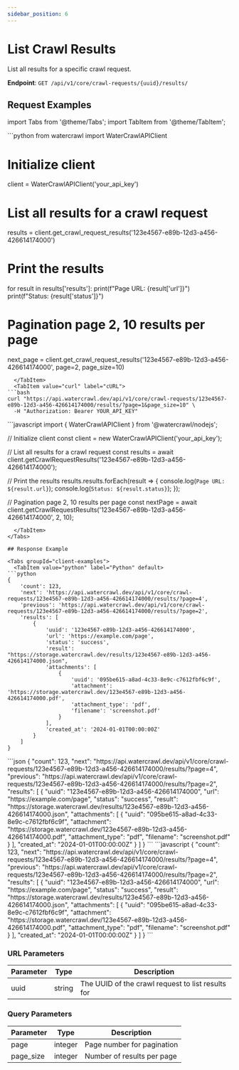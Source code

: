 ```yaml
---
sidebar_position: 6
---
```


# List Crawl Results

List all results for a specific crawl request.

**Endpoint**: `GET /api/v1/core/crawl-requests/{uuid}/results/`

## Request Examples

import Tabs from '@theme/Tabs';
import TabItem from '@theme/TabItem';

<Tabs groupId="client-examples">
  <TabItem value="python" label="Python" default>
```python
from watercrawl import WaterCrawlAPIClient

# Initialize client
client = WaterCrawlAPIClient('your_api_key')

# List all results for a crawl request
results = client.get_crawl_request_results('123e4567-e89b-12d3-a456-426614174000')

# Print the results
for result in results['results']:
    print(f"Page URL: {result['url']}")
    print(f"Status: {result['status']}")

# Pagination page 2, 10 results per page
next_page = client.get_crawl_request_results('123e4567-e89b-12d3-a456-426614174000', page=2, page_size=10)
```
  </TabItem>
  <TabItem value="curl" label="cURL">
```bash
curl "https://api.watercrawl.dev/api/v1/core/crawl-requests/123e4567-e89b-12d3-a456-426614174000/results/?page=1&page_size=10" \
  -H "Authorization: Bearer YOUR_API_KEY"
```
  </TabItem>
  <TabItem value="node" label="Node.js">
```javascript
import { WaterCrawlAPIClient } from '@watercrawl/nodejs';

// Initialize client
const client = new WaterCrawlAPIClient('your_api_key');

// List all results for a crawl request
const results = await client.getCrawlRequestResults('123e4567-e89b-12d3-a456-426614174000');

// Print the results
results.results.forEach(result => {
    console.log(`Page URL: ${result.url}`);
    console.log(`Status: ${result.status}`);
});

// Pagination page 2, 10 results per page
const nextPage = await client.getCrawlRequestResults('123e4567-e89b-12d3-a456-426614174000', 2, 10);
```
  </TabItem>
</Tabs>

## Response Example

<Tabs groupId="client-examples">
  <TabItem value="python" label="Python" default>
```python
{
    'count': 123,
    'next': 'https://api.watercrawl.dev/api/v1/core/crawl-requests/123e4567-e89b-12d3-a456-426614174000/results/?page=4',
    'previous': 'https://api.watercrawl.dev/api/v1/core/crawl-requests/123e4567-e89b-12d3-a456-426614174000/results/?page=2',
    'results': [
        {
            'uuid': '123e4567-e89b-12d3-a456-426614174000',
            'url': 'https://example.com/page',
            'status': 'success',
            'result': "https://storage.watercrawl.dev/results/123e4567-e89b-12d3-a456-426614174000.json",
            'attachments': [
                {
                    'uuid': '095be615-a8ad-4c33-8e9c-c7612fbf6c9f',
                    'attachment': 'https://storage.watercrawl.dev/123e4567-e89b-12d3-a456-426614174000.pdf',
                    'attachment_type': 'pdf',
                    'filename': 'screenshot.pdf'
                }
            ],
            'created_at': '2024-01-01T00:00:00Z'
        }
    ]
}
```
  </TabItem>
  <TabItem value="curl" label="cURL">
```json
{
    "count": 123,
    "next": "https://api.watercrawl.dev/api/v1/core/crawl-requests/123e4567-e89b-12d3-a456-426614174000/results/?page=4",
    "previous": "https://api.watercrawl.dev/api/v1/core/crawl-requests/123e4567-e89b-12d3-a456-426614174000/results/?page=2",
    "results": [
        {
            "uuid": "123e4567-e89b-12d3-a456-426614174000",
            "url": "https://example.com/page",
            "status": "success",
            "result": "https://storage.watercrawl.dev/results/123e4567-e89b-12d3-a456-426614174000.json",
            "attachments": [
                {
                    "uuid": "095be615-a8ad-4c33-8e9c-c7612fbf6c9f",
                    "attachment": "https://storage.watercrawl.dev/123e4567-e89b-12d3-a456-426614174000.pdf",
                    "attachment_type": "pdf",
                    "filename": "screenshot.pdf"
                }
            ],
            "created_at": "2024-01-01T00:00:00Z"
        }
    ]
}
```
  </TabItem>
  <TabItem value="node" label="Node.js">
```javascript
{
    "count": 123,
    "next": "https://api.watercrawl.dev/api/v1/core/crawl-requests/123e4567-e89b-12d3-a456-426614174000/results/?page=4",
    "previous": "https://api.watercrawl.dev/api/v1/core/crawl-requests/123e4567-e89b-12d3-a456-426614174000/results/?page=2",
    "results": [
        {
            "uuid": "123e4567-e89b-12d3-a456-426614174000",
            "url": "https://example.com/page",
            "status": "success",
            "result": "https://storage.watercrawl.dev/results/123e4567-e89b-12d3-a456-426614174000.json",
            "attachments": [
                {
                    "uuid": "095be615-a8ad-4c33-8e9c-c7612fbf6c9f",
                    "attachment": "https://storage.watercrawl.dev/123e4567-e89b-12d3-a456-426614174000.pdf",
                    "attachment_type": "pdf",
                    "filename": "screenshot.pdf"
                }
            ],
            "created_at": "2024-01-01T00:00:00Z"
        }
    ]
}
```
  </TabItem>
                    
</Tabs>

### URL Parameters

| Parameter | Type | Description |
|-----------|------|-------------|
| uuid | string | The UUID of the crawl request to list results for |

### Query Parameters

| Parameter | Type | Description |
|-----------|------|-------------|
| page | integer | Page number for pagination |
| page_size | integer | Number of results per page |
